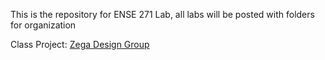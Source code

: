 This is the repository for ENSE 271 Lab, all labs will be posted with folders for organization

Class Project: [Zega Design Group](https://github.com/Kurdonthego1/Zega-Design-Group)